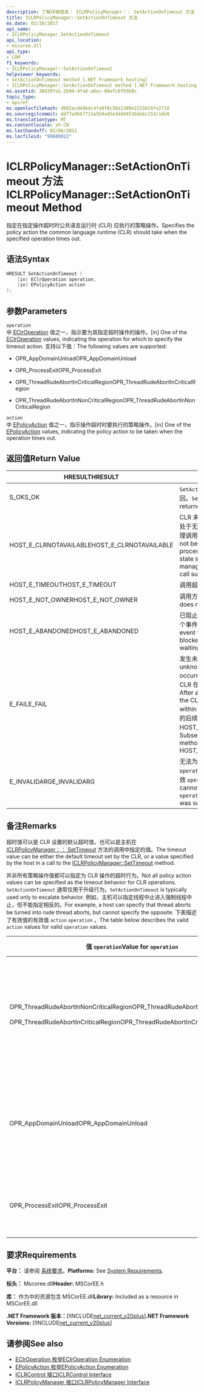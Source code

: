 ```yaml
---
description: 了解详细信息： ICLRPolicyManager：： SetActionOnTimeout 方法
title: ICLRPolicyManager::SetActionOnTimeout 方法
ms.date: 03/30/2017
api_name:
- ICLRPolicyManager.SetActionOnTimeout
api_location:
- mscoree.dll
api_type:
- COM
f1_keywords:
- ICLRPolicyManager::SetActionOnTimeout
helpviewer_keywords:
- SetActionOnTimeout method [.NET Framework hosting]
- ICLRPolicyManager::SetActionOnTimeout method [.NET Framework hosting]
ms.assetid: 38439fa1-2b99-4fa8-a6ec-08afc0f83b9c
topic_type:
- apiref
ms.openlocfilehash: d682acd49bdc4fa0f8c58a1300e2215816fe2718
ms.sourcegitcommit: ddf7edb67715a5b9a45e3dd44536dabc153c1de0
ms.translationtype: MT
ms.contentlocale: zh-CN
ms.lasthandoff: 02/06/2021
ms.locfileid: "99689022"
---
```

# <a name="iclrpolicymanagersetactionontimeout-method"></a><span data-ttu-id="41d1a-103">ICLRPolicyManager::SetActionOnTimeout 方法</span><span class="sxs-lookup"><span data-stu-id="41d1a-103">ICLRPolicyManager::SetActionOnTimeout Method</span></span>

<span data-ttu-id="41d1a-104">指定在指定操作超时时公共语言运行时 (CLR) 应执行的策略操作。</span><span class="sxs-lookup"><span data-stu-id="41d1a-104">Specifies the policy action the common language runtime (CLR) should take when the specified operation times out.</span></span>  
  
## <a name="syntax"></a><span data-ttu-id="41d1a-105">语法</span><span class="sxs-lookup"><span data-stu-id="41d1a-105">Syntax</span></span>  
  
```cpp  
HRESULT SetActionOnTimeout (  
    [in] EClrOperation operation,  
    [in] EPolicyAction action  
);  
```  
  
## <a name="parameters"></a><span data-ttu-id="41d1a-106">参数</span><span class="sxs-lookup"><span data-stu-id="41d1a-106">Parameters</span></span>  

 `operation`  
 <span data-ttu-id="41d1a-107">中 [EClrOperation](eclroperation-enumeration.md) 值之一，指示要为其指定超时操作的操作。</span><span class="sxs-lookup"><span data-stu-id="41d1a-107">[in] One of the [EClrOperation](eclroperation-enumeration.md) values, indicating the operation for which to specify the timeout action.</span></span> <span data-ttu-id="41d1a-108">支持以下值：</span><span class="sxs-lookup"><span data-stu-id="41d1a-108">The following values are supported:</span></span>  
  
- <span data-ttu-id="41d1a-109">OPR_AppDomainUnload</span><span class="sxs-lookup"><span data-stu-id="41d1a-109">OPR_AppDomainUnload</span></span>  
  
- <span data-ttu-id="41d1a-110">OPR_ProcessExit</span><span class="sxs-lookup"><span data-stu-id="41d1a-110">OPR_ProcessExit</span></span>  
  
- <span data-ttu-id="41d1a-111">OPR_ThreadRudeAbortInCriticalRegion</span><span class="sxs-lookup"><span data-stu-id="41d1a-111">OPR_ThreadRudeAbortInCriticalRegion</span></span>  
  
- <span data-ttu-id="41d1a-112">OPR_ThreadRudeAbortInNonCriticalRegion</span><span class="sxs-lookup"><span data-stu-id="41d1a-112">OPR_ThreadRudeAbortInNonCriticalRegion</span></span>  
  
 `action`  
 <span data-ttu-id="41d1a-113">中 [EPolicyAction](epolicyaction-enumeration.md) 值之一，指示操作超时时要执行的策略操作。</span><span class="sxs-lookup"><span data-stu-id="41d1a-113">[in] One of the [EPolicyAction](epolicyaction-enumeration.md) values, indicating the policy action to be taken when the operation times out.</span></span>  
  
## <a name="return-value"></a><span data-ttu-id="41d1a-114">返回值</span><span class="sxs-lookup"><span data-stu-id="41d1a-114">Return Value</span></span>  
  
|<span data-ttu-id="41d1a-115">HRESULT</span><span class="sxs-lookup"><span data-stu-id="41d1a-115">HRESULT</span></span>|<span data-ttu-id="41d1a-116">说明</span><span class="sxs-lookup"><span data-stu-id="41d1a-116">Description</span></span>|  
|-------------|-----------------|  
|<span data-ttu-id="41d1a-117">S_OK</span><span class="sxs-lookup"><span data-stu-id="41d1a-117">S_OK</span></span>|<span data-ttu-id="41d1a-118">`SetActionOnTimeout` 已成功返回。</span><span class="sxs-lookup"><span data-stu-id="41d1a-118">`SetActionOnTimeout` returned successfully.</span></span>|  
|<span data-ttu-id="41d1a-119">HOST_E_CLRNOTAVAILABLE</span><span class="sxs-lookup"><span data-stu-id="41d1a-119">HOST_E_CLRNOTAVAILABLE</span></span>|<span data-ttu-id="41d1a-120">CLR 未加载到进程中，或 CLR 处于无法运行托管代码或成功处理调用的状态。</span><span class="sxs-lookup"><span data-stu-id="41d1a-120">The CLR has not been loaded into a process, or the CLR is in a state in which it cannot run managed code or process the call successfully.</span></span>|  
|<span data-ttu-id="41d1a-121">HOST_E_TIMEOUT</span><span class="sxs-lookup"><span data-stu-id="41d1a-121">HOST_E_TIMEOUT</span></span>|<span data-ttu-id="41d1a-122">调用超时。</span><span class="sxs-lookup"><span data-stu-id="41d1a-122">The call timed out.</span></span>|  
|<span data-ttu-id="41d1a-123">HOST_E_NOT_OWNER</span><span class="sxs-lookup"><span data-stu-id="41d1a-123">HOST_E_NOT_OWNER</span></span>|<span data-ttu-id="41d1a-124">调用方不拥有该锁。</span><span class="sxs-lookup"><span data-stu-id="41d1a-124">The caller does not own the lock.</span></span>|  
|<span data-ttu-id="41d1a-125">HOST_E_ABANDONED</span><span class="sxs-lookup"><span data-stu-id="41d1a-125">HOST_E_ABANDONED</span></span>|<span data-ttu-id="41d1a-126">已阻止的线程或纤程正在等待某个事件时，该事件被取消。</span><span class="sxs-lookup"><span data-stu-id="41d1a-126">An event was canceled while a blocked thread or fiber was waiting on it.</span></span>|  
|<span data-ttu-id="41d1a-127">E_FAIL</span><span class="sxs-lookup"><span data-stu-id="41d1a-127">E_FAIL</span></span>|<span data-ttu-id="41d1a-128">发生未知的灾难性故障。</span><span class="sxs-lookup"><span data-stu-id="41d1a-128">An unknown catastrophic failure occurred.</span></span> <span data-ttu-id="41d1a-129">方法返回 E_FAIL 后，CLR 在该进程内将不再可用。</span><span class="sxs-lookup"><span data-stu-id="41d1a-129">After a method returns E_FAIL, the CLR is no longer usable within the process.</span></span> <span data-ttu-id="41d1a-130">对宿主方法的后续调用会返回 HOST_E_CLRNOTAVAILABLE。</span><span class="sxs-lookup"><span data-stu-id="41d1a-130">Subsequent calls to hosting methods return HOST_E_CLRNOTAVAILABLE.</span></span>|  
|<span data-ttu-id="41d1a-131">E_INVALIDARG</span><span class="sxs-lookup"><span data-stu-id="41d1a-131">E_INVALIDARG</span></span>|<span data-ttu-id="41d1a-132">无法为指定的设置超时 `operation` ，或者为提供的值无效 `operation` 。</span><span class="sxs-lookup"><span data-stu-id="41d1a-132">A timeout cannot be set for the specified `operation`, or an invalid value was supplied for `operation`.</span></span>|  
  
## <a name="remarks"></a><span data-ttu-id="41d1a-133">备注</span><span class="sxs-lookup"><span data-stu-id="41d1a-133">Remarks</span></span>  

 <span data-ttu-id="41d1a-134">超时值可以是 CLR 设置的默认超时值，也可以是主机在 [ICLRPolicyManager：： SetTimeout](iclrpolicymanager-settimeout-method.md) 方法的调用中指定的值。</span><span class="sxs-lookup"><span data-stu-id="41d1a-134">The timeout value can be either the default timeout set by the CLR, or a value specified by the host in a call to the [ICLRPolicyManager::SetTimeout](iclrpolicymanager-settimeout-method.md) method.</span></span>  
  
 <span data-ttu-id="41d1a-135">并非所有策略操作值都可以指定为 CLR 操作的超时行为。</span><span class="sxs-lookup"><span data-stu-id="41d1a-135">Not all policy action values can be specified as the timeout behavior for CLR operations.</span></span> <span data-ttu-id="41d1a-136">`SetActionOnTimeout` 通常仅用于升级行为。</span><span class="sxs-lookup"><span data-stu-id="41d1a-136">`SetActionOnTimeout` is typically used only to escalate behavior.</span></span> <span data-ttu-id="41d1a-137">例如，主机可以指定线程中止进入强制线程中止，但不能指定相反的。</span><span class="sxs-lookup"><span data-stu-id="41d1a-137">For example, a host can specify that thread aborts be turned into rude thread aborts, but cannot specify the opposite.</span></span> <span data-ttu-id="41d1a-138">下表描述了有效值的有效值 `action` `operation` 。</span><span class="sxs-lookup"><span data-stu-id="41d1a-138">The table below describes the valid `action` values for valid `operation` values.</span></span>  
  
|<span data-ttu-id="41d1a-139">值 `operation`</span><span class="sxs-lookup"><span data-stu-id="41d1a-139">Value for `operation`</span></span>|<span data-ttu-id="41d1a-140">`action` 的有效值</span><span class="sxs-lookup"><span data-stu-id="41d1a-140">Valid values for `action`</span></span>|  
|---------------------------|-------------------------------|  
|<span data-ttu-id="41d1a-141">OPR_ThreadRudeAbortInNonCriticalRegion</span><span class="sxs-lookup"><span data-stu-id="41d1a-141">OPR_ThreadRudeAbortInNonCriticalRegion</span></span><br /><br /> <span data-ttu-id="41d1a-142">OPR_ThreadRudeAbortInCriticalRegion</span><span class="sxs-lookup"><span data-stu-id="41d1a-142">OPR_ThreadRudeAbortInCriticalRegion</span></span>|<span data-ttu-id="41d1a-143">- eRudeAbortThread</span><span class="sxs-lookup"><span data-stu-id="41d1a-143">-   eRudeAbortThread</span></span><br /><span data-ttu-id="41d1a-144">- eUnloadAppDomain</span><span class="sxs-lookup"><span data-stu-id="41d1a-144">-   eUnloadAppDomain</span></span><br /><span data-ttu-id="41d1a-145">- eRudeUnloadAppDomain</span><span class="sxs-lookup"><span data-stu-id="41d1a-145">-   eRudeUnloadAppDomain</span></span><br /><span data-ttu-id="41d1a-146">- eExitProcess</span><span class="sxs-lookup"><span data-stu-id="41d1a-146">-   eExitProcess</span></span><br /><span data-ttu-id="41d1a-147">- eFastExitProcess</span><span class="sxs-lookup"><span data-stu-id="41d1a-147">-   eFastExitProcess</span></span><br /><span data-ttu-id="41d1a-148">- eRudeExitProcess</span><span class="sxs-lookup"><span data-stu-id="41d1a-148">-   eRudeExitProcess</span></span><br /><span data-ttu-id="41d1a-149">- eDisableRuntime</span><span class="sxs-lookup"><span data-stu-id="41d1a-149">-   eDisableRuntime</span></span>|  
|<span data-ttu-id="41d1a-150">OPR_AppDomainUnload</span><span class="sxs-lookup"><span data-stu-id="41d1a-150">OPR_AppDomainUnload</span></span>|<span data-ttu-id="41d1a-151">- eUnloadAppDomain</span><span class="sxs-lookup"><span data-stu-id="41d1a-151">-   eUnloadAppDomain</span></span><br /><span data-ttu-id="41d1a-152">- eRudeUnloadAppDomain</span><span class="sxs-lookup"><span data-stu-id="41d1a-152">-   eRudeUnloadAppDomain</span></span><br /><span data-ttu-id="41d1a-153">- eExitProcess</span><span class="sxs-lookup"><span data-stu-id="41d1a-153">-   eExitProcess</span></span><br /><span data-ttu-id="41d1a-154">- eFastExitProcess</span><span class="sxs-lookup"><span data-stu-id="41d1a-154">-   eFastExitProcess</span></span><br /><span data-ttu-id="41d1a-155">- eRudeExitProcess</span><span class="sxs-lookup"><span data-stu-id="41d1a-155">-   eRudeExitProcess</span></span><br /><span data-ttu-id="41d1a-156">- eDisableRuntime</span><span class="sxs-lookup"><span data-stu-id="41d1a-156">-   eDisableRuntime</span></span>|  
|<span data-ttu-id="41d1a-157">OPR_ProcessExit</span><span class="sxs-lookup"><span data-stu-id="41d1a-157">OPR_ProcessExit</span></span>|<span data-ttu-id="41d1a-158">- eExitProcess</span><span class="sxs-lookup"><span data-stu-id="41d1a-158">-   eExitProcess</span></span><br /><span data-ttu-id="41d1a-159">- eFastExitProcess</span><span class="sxs-lookup"><span data-stu-id="41d1a-159">-   eFastExitProcess</span></span><br /><span data-ttu-id="41d1a-160">- eRudeExitProcess</span><span class="sxs-lookup"><span data-stu-id="41d1a-160">-   eRudeExitProcess</span></span><br /><span data-ttu-id="41d1a-161">- eDisableRuntime</span><span class="sxs-lookup"><span data-stu-id="41d1a-161">-   eDisableRuntime</span></span>|  
  
## <a name="requirements"></a><span data-ttu-id="41d1a-162">要求</span><span class="sxs-lookup"><span data-stu-id="41d1a-162">Requirements</span></span>  

 <span data-ttu-id="41d1a-163">**平台：** 请参阅 [系统要求](../../get-started/system-requirements.md)。</span><span class="sxs-lookup"><span data-stu-id="41d1a-163">**Platforms:** See [System Requirements](../../get-started/system-requirements.md).</span></span>  
  
 <span data-ttu-id="41d1a-164">**标头：** Mscoree.dll</span><span class="sxs-lookup"><span data-stu-id="41d1a-164">**Header:** MSCorEE.h</span></span>  
  
 <span data-ttu-id="41d1a-165">**库：** 作为中的资源包含 MSCorEE.dll</span><span class="sxs-lookup"><span data-stu-id="41d1a-165">**Library:** Included as a resource in MSCorEE.dll</span></span>  
  
 <span data-ttu-id="41d1a-166">**.NET Framework 版本：**[!INCLUDE[net_current_v20plus](../../../../includes/net-current-v20plus-md.md)]</span><span class="sxs-lookup"><span data-stu-id="41d1a-166">**.NET Framework Versions:** [!INCLUDE[net_current_v20plus](../../../../includes/net-current-v20plus-md.md)]</span></span>  
  
## <a name="see-also"></a><span data-ttu-id="41d1a-167">请参阅</span><span class="sxs-lookup"><span data-stu-id="41d1a-167">See also</span></span>

- [<span data-ttu-id="41d1a-168">EClrOperation 枚举</span><span class="sxs-lookup"><span data-stu-id="41d1a-168">EClrOperation Enumeration</span></span>](eclroperation-enumeration.md)
- [<span data-ttu-id="41d1a-169">EPolicyAction 枚举</span><span class="sxs-lookup"><span data-stu-id="41d1a-169">EPolicyAction Enumeration</span></span>](epolicyaction-enumeration.md)
- [<span data-ttu-id="41d1a-170">ICLRControl 接口</span><span class="sxs-lookup"><span data-stu-id="41d1a-170">ICLRControl Interface</span></span>](iclrcontrol-interface.md)
- [<span data-ttu-id="41d1a-171">ICLRPolicyManager 接口</span><span class="sxs-lookup"><span data-stu-id="41d1a-171">ICLRPolicyManager Interface</span></span>](iclrpolicymanager-interface.md)
